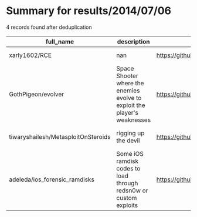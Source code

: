 
# Summary for results/2014/07/06
    
4 records found after deduplication

| full_name | description | html_url | matched_list | matched_count | pushed_at | size | stargazers_count | language | forks_count | vul_ids |
|-------------------------------------|---------------------------------------------------------------------------|--------------------------------------------------------|----------------------------------|-----------------|---------------------------|--------|--------------------|------------|---------------|-----------|
| xarly1602/RCE | nan | https://github.com/xarly1602/RCE | ['rce'] | 1 | 2014-07-06 18:00:00+00:00 | 7512 | 0 | Java | 0 | [] |
| GothPigeon/evolver | Space Shooter where the enemies evolve to exploit the player's weaknesses | https://github.com/GothPigeon/evolver | ['exploit'] | 1 | 2014-07-06 00:41:06+00:00 | 140 | 0 | Java | 0 | [] |
| tiwaryshailesh/MetasploitOnSteroids | rigging up the devil | https://github.com/tiwaryshailesh/MetasploitOnSteroids | ['metasploit module OR payload'] | 1 | 2014-07-06 07:46:11+00:00 | 108 | 1 | Shell | 2 | [] |
| adeleda/ios_forensic_ramdisks | Some iOS ramdisk codes to load through redsn0w or custom exploits | https://github.com/adeleda/ios_forensic_ramdisks | ['exploit'] | 1 | 2014-07-06 20:59:03+00:00 | 71056 | 3 | C | 2 | [] |
